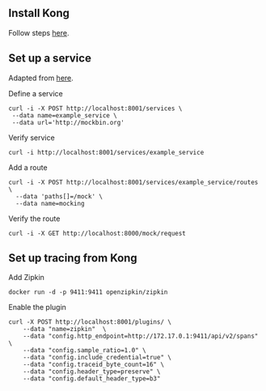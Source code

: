 ## Install Kong
Follow steps [here](https://docs.konghq.com/enterprise/2.3.x/deployment/installation/docker/).

## Set up a service
Adapted from [here](https://docs.konghq.com/getting-started-guide/2.1.x/expose-services/).

Define a service
```
curl -i -X POST http://localhost:8001/services \
 --data name=example_service \
 --data url='http://mockbin.org'
```

Verify service
```
curl -i http://localhost:8001/services/example_service
```

Add a route
```
curl -i -X POST http://localhost:8001/services/example_service/routes \
  --data 'paths[]=/mock' \
  --data name=mocking
```

Verify the route
```
curl -i -X GET http://localhost:8000/mock/request
```

## Set up tracing from Kong
Add Zipkin
```
docker run -d -p 9411:9411 openzipkin/zipkin
```

Enable the plugin
```
curl -X POST http://localhost:8001/plugins/ \
    --data "name=zipkin"  \
    --data "config.http_endpoint=http://172.17.0.1:9411/api/v2/spans" \
    --data "config.sample_ratio=1.0" \
    --data "config.include_credential=true" \
    --data "config.traceid_byte_count=16" \
    --data "config.header_type=preserve" \
    --data "config.default_header_type=b3"
```
